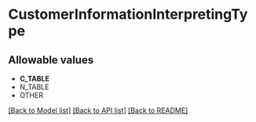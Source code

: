 # CustomerInformationInterpretingType


## Allowable values

* **C_TABLE**
* N_TABLE
* OTHER

[[Back to Model list]](../../README.md#documentation-for-models) [[Back to API list]](../../README.md#documentation-for-api-endpoints) [[Back to README]](../../README.md)



